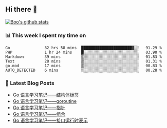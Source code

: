 ## Hi there 👋

[![Boo's github stats](https://github-readme-stats.vercel.app/api?username=0xAiKang)](https://github.com/anuraghazra/github-readme-stats)

<!-- [![Most Used Langs](https://github-readme-stats.vercel.app/api/top-langs/?username=0xAiKang)](https://github.com/anuraghazra/github-readme-stats) -->

### 📊 This week I spent my time on
<!--START_SECTION:waka-->

```text
Go               32 hrs 58 mins  ██████████████████████▓░░   91.29 %
PHP              1 hr 24 mins    █░░░░░░░░░░░░░░░░░░░░░░░░   03.90 %
Markdown         39 mins         ▒░░░░░░░░░░░░░░░░░░░░░░░░   01.83 %
Text             28 mins         ▒░░░░░░░░░░░░░░░░░░░░░░░░   01.31 %
go.mod           17 mins         ▒░░░░░░░░░░░░░░░░░░░░░░░░   00.83 %
AUTO_DETECTED    6 mins          ░░░░░░░░░░░░░░░░░░░░░░░░░   00.28 %
```

<!--END_SECTION:waka-->

### 📕 Latest Blog Posts
<!-- BLOG-POST-LIST:START -->
- [Go 语言学习笔记——结构体标签](https://www.0x2beace.com/go-language-study-notes-struct-tag/)
- [Go 语言学习笔记——goroutine](https://www.0x2beace.com/go-language-study-notes-goroutine/)
- [Go 语言学习笔记——指针](https://www.0x2beace.com/go-language-study-notes-pointer/)
- [Go 语言学习笔记——组合](https://www.0x2beace.com/go-language-study-notes-combination/)
- [Go 语言学习笔记——接口运行时表示](https://www.0x2beace.com/go-language-study-notes-interface-runtime-representation/)
<!-- BLOG-POST-LIST:END -->

